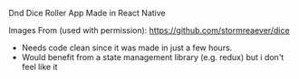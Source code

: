 Dnd Dice Roller App Made in React Native

Images From (used with permission): https://github.com/stormreaever/dice

- Needs code clean since it was made in just a few hours.
- Would benefit from a state management library (e.g. redux) but i don't feel like it
